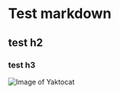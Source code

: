 # Test markdown
## test h2
### test h3

![Image of Yaktocat](https://octodex.github.com/images/yaktocat.png)
